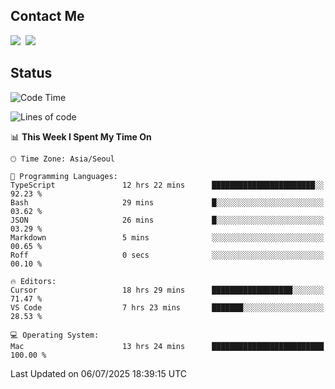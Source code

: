 ## Contact Me
<a href="https://instagram.com/_hongrok"><img src="https://img.shields.io/badge/Instagram-E4405F?style=for-the-badge&logo=Instagram&logoColor=white"/></a>&nbsp;
<img src="https://img.shields.io/badge/HongRok @hlog2e-5865F2?style=for-the-badge&logo=Discord&logoColor=white"/>&nbsp;

## Status

<!--START_SECTION:waka-->
![Code Time](http://img.shields.io/badge/Code%20Time-961%20hrs%205%20mins-blue)

![Lines of code](https://img.shields.io/badge/From%20Hello%20World%20I%27ve%20Written-711.4%20thousand%20lines%20of%20code-blue)

📊 **This Week I Spent My Time On** 

```text
🕑︎ Time Zone: Asia/Seoul

💬 Programming Languages: 
TypeScript               12 hrs 22 mins      ███████████████████████░░   92.23 % 
Bash                     29 mins             █░░░░░░░░░░░░░░░░░░░░░░░░   03.62 % 
JSON                     26 mins             █░░░░░░░░░░░░░░░░░░░░░░░░   03.29 % 
Markdown                 5 mins              ░░░░░░░░░░░░░░░░░░░░░░░░░   00.65 % 
Roff                     0 secs              ░░░░░░░░░░░░░░░░░░░░░░░░░   00.10 % 

🔥 Editors: 
Cursor                   18 hrs 29 mins      ██████████████████░░░░░░░   71.47 % 
VS Code                  7 hrs 23 mins       ███████░░░░░░░░░░░░░░░░░░   28.53 % 

💻 Operating System: 
Mac                      13 hrs 24 mins      █████████████████████████   100.00 % 
```


 Last Updated on 06/07/2025 18:39:15 UTC
<!--END_SECTION:waka-->
